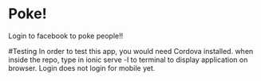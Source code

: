 # Poke!

Login to facebook to poke people!! 


#Testing
In order to test this app, you would need Cordova installed. when inside the repo, type in ionic serve -l to terminal to display application on browser. Login does not login for mobile yet. 